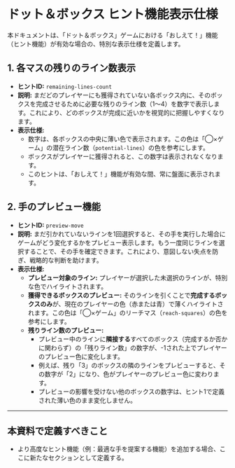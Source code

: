# ドット＆ボックス ヒント機能表示仕様

本ドキュメントは、「ドット＆ボックス」ゲームにおける「おしえて！」機能（ヒント機能）が有効な場合の、特別な表示仕様を定義します。

## 1. 各マスの残りのライン数表示
-   **ヒントID:** `remaining-lines-count`
-   **説明:**
    まだどのプレイヤーにも獲得されていない各ボックス内に、そのボックスを完成させるために必要な残りのライン数（1〜4）を数字で表示します。これにより、どのボックスが完成に近いかを視覚的に把握しやすくなります。
-   **表示仕様:**
    -   数字は、各ボックスの中央に薄い色で表示されます。この色は「◯×ゲーム」の潜在ライン数（`potential-lines`）の色を参考にします。
    -   ボックスがプレイヤーに獲得されると、この数字は表示されなくなります。
    -   このヒントは、「おしえて！」機能が有効な間、常に盤面に表示されます。

## 2. 手のプレビュー機能
-   **ヒントID:** `preview-move`
-   **説明:**
    まだ引かれていないラインを1回選択すると、その手を実行した場合にゲームがどう変化するかをプレビュー表示します。もう一度同じラインを選択することで、その手を確定できます。これにより、意図しない失点を防ぎ、戦略的な判断を助けます。
-   **表示仕様:**
    -   **プレビュー対象のライン:** プレイヤーが選択した未選択のラインが、特別な色でハイライトされます。
    -   **獲得できるボックスのプレビュー:** そのラインを引くことで**完成するボックスのみ**が、現在のプレイヤーの色（赤または青）で薄くハイライトされます。この色は「◯×ゲーム」のリーチマス（`reach-squares`）の色を参考にします。
    -   **残りライン数のプレビュー:**
        -   プレビュー中のラインに**隣接する**すべてのボックス（完成するか否かに関わらず）の「残りライン数」の数字が、-1された上でプレイヤーのプレビュー色に変化します。
        -   例えば、残り「3」のボックスの隣のラインをプレビューすると、その数字が「2」になり、色がプレイヤーのプレビュー色に変わります。
        -   プレビューの影響を受けない他のボックスの数字は、ヒント1で定義された薄い色のまま変化しません。

---
## 本資料で定義すべきこと
-   より高度なヒント機能（例：最適な手を提案する機能）を追加する場合、ここに新たなセクションとして定義する。
